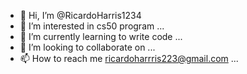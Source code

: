 - 👋 Hi, I’m @RicardoHarris1234
- 👀 I’m interested in cs50 program ...
- 🌱 I’m currently learning to write code ...
- 💞️ I’m looking to collaborate on ...
- 📫 How to reach me ricardoharrris223@gmail.com ...

<!---
RicardoHarris1234/RicardoHarris1234 is a ✨ special ✨ repository because its `README.md` (this file) appears on your GitHub profile.
You can click the Preview link to take a look at your changes.
--->
